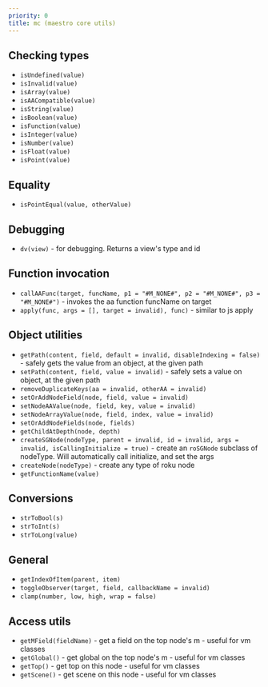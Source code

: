 ```yaml
---
priority: 0
title: mc (maestro core utils)
---
```


## Checking types

- `isUndefined(value)`
- `isInvalid(value)`
- `isArray(value)`
- `isAACompatible(value)`
- `isString(value)`
- `isBoolean(value)`
- `isFunction(value)`
- `isInteger(value)`
- `isNumber(value)`
- `isFloat(value)`
- `isPoint(value)`

## Equality

- `isPointEqual(value, otherValue)`

## Debugging

- `dv(view)` - for debugging. Returns a view's type and id

## Function invocation

- `callAAFunc(target, funcName, p1 = "#M_NONE#", p2 = "#M_NONE#", p3 = "#M_NONE#")` - invokes the aa function funcName on target
- `apply(func, args = [], target = invalid), func)` - similar to js apply

## Object utilities

- `getPath(content, field, default = invalid, disableIndexing = false)` - safely gets the value from an object, at the given path
- `setPath(content, field, value = invalid)` - safely sets a value on object, at the given path
- `removeDuplicateKeys(aa = invalid, otherAA = invalid)`
- `setOrAddNodeField(node, field, value = invalid)`
- `setNodeAAValue(node, field, key, value = invalid)`
- `setNodeArrayValue(node, field, index, value = invalid)`
- `setOrAddNodeFields(node, fields)`
- `getChildAtDepth(node, depth)`
- `createSGNode(nodeType, parent = invalid, id = invalid, args = invalid, isCallingInitialize = true)` - create an `roSGNode` subclass of nodeType. Will automatically call initialize, and set the args
- `createNode(nodeType)` - create any type of roku node
- `getFunctionName(value)`

## Conversions

- `strToBool(s)`
- `strToInt(s)`
- `strToLong(value)`

## General

- `getIndexOfItem(parent, item)`
- `toggleObserver(target, field, callbackName = invalid)`
- `clamp(number, low, high, wrap = false)`

## Access utils
- `getMField(fieldName)` - get a field on the top node's m - useful for vm classes
- `getGlobal()` - get global on the top node's m - useful for vm classes
- `getTop()` - get top on this node - useful for vm classes
- `getScene()` - get scene on this node - useful for vm classes
